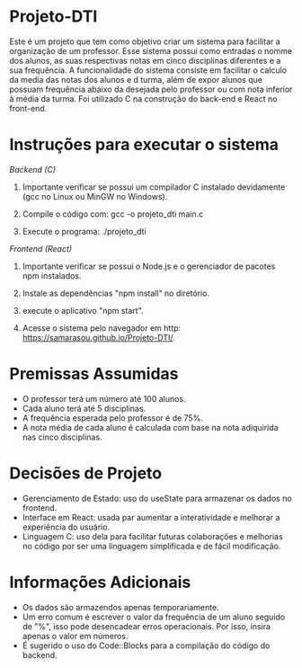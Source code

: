 # Projeto-DTI

Este é um projeto que tem como objetivo criar um sistema para facilitar a organização de um professor. Esse sistema possui como entradas o nomme dos alunos, as suas respectivas notas em cinco disciplinas diferentes e a sua frequência. A funcionalidade do sistema consiste em facilitar o calculo da media das notas dos alunos e d turma, além de expor alunos que possuam frequência abaixo da desejada pelo professor ou com nota inferior à média da turma. Foi utilizado C na construção do back-end e React no front-end.

# Instruções para executar o sistema

*Backend (C)*

01. Importante verificar se possui um compilador C instalado devidamente (gcc no Linux ou MinGW no Windows).

02. Compile o código com: gcc -o projeto_dti main.c

03. Execute o programa: ./projeto_dti

*Frontend (React)*

01. Importante verificar se possui o Node.js e o gerenciador de pacotes npm instalados.

02. Instale as dependências "npm install" no diretório.

03. execute o aplicativo "npm start".

04. Acesse o sistema pelo navegador em http: https://samarasou.github.io/Projeto-DTI/.

# Premissas Assumidas

* O professor terá um número até 100 alunos.
* Cada aluno terá até 5 disciplinas.
* A frequência esperada pelo professor é de 75%.
* A nota média de cada aluno é calculada com base na nota adiquirida nas cinco disciplinas.

# Decisões de Projeto

* Gerenciamento de Estado: uso do useState para armazenar os dados no frontend.
* Interface em React: usada par aumentar a interatividade e melhorar a experiência do usuário.
* Linguagem C: uso dela para facilitar futuras colaborações e melhorias no código por ser uma linguagem simplificada e de fácil modificação.

# Informações Adicionais

* Os dados são armazendos apenas temporariamente.
* Um erro comum é escrever o valor da frequência de um aluno seguido de "%", isso pode desencadear erros operacionais. Por isso, insira apenas o valor em números.
* É sugerido o uso do Code::Blocks para a compilação do código do backend.
